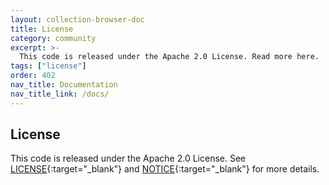 ```yaml
---
layout: collection-browser-doc
title: License
category: community
excerpt: >-
  This code is released under the Apache 2.0 License. Read more here.
tags: ["license"]
order: 402
nav_title: Documentation
nav_title_link: /docs/
---
```


## License

This code is released under the Apache 2.0 License. See [LICENSE](https://github.com/gruntwork-io/terratest/blob/main/LICENSE){:target="_blank"} and [NOTICE](https://github.com/gruntwork-io/terratest/blob/main/NOTICE){:target="_blank"} for more details.
